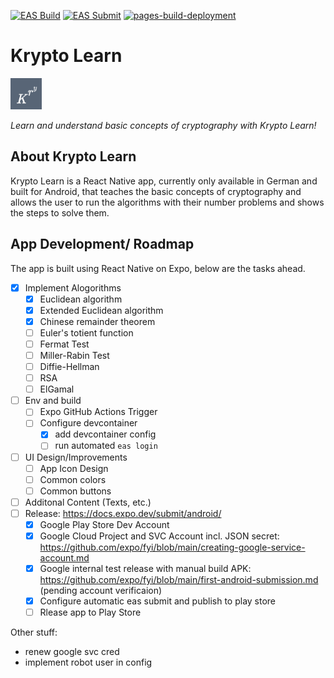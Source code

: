 [![EAS Build](https://github.com/goseind/kryptolearn/actions/workflows/eas-build.yml/badge.svg)](https://github.com/goseind/kryptolearn/actions/workflows/eas-build.yml) [![EAS Submit](https://github.com/goseind/kryptolearn/actions/workflows/eas-submit.yml/badge.svg)](https://github.com/goseind/kryptolearn/actions/workflows/eas-submit.yml) [![pages-build-deployment](https://github.com/goseind/kryptolearn/actions/workflows/pages/pages-build-deployment/badge.svg)](https://github.com/goseind/kryptolearn/actions/workflows/pages/pages-build-deployment)

# Krypto Learn

<img src="kryptolearn/assets/icon.png" alt="drawing" width="50"/>

*Learn and understand basic concepts of cryptography with Krypto Learn!*

## About Krypto Learn

Krypto Learn is a React Native app, currently only available in German and built for Android, that teaches the basic concepts of cryptography and allows the user to run the algorithms with their number problems and shows the steps to solve them.

## App Development/ Roadmap

The app is built using React Native on Expo, below are the tasks ahead.

- [x] Implement Alogorithms
  - [x] Euclidean algorithm
  - [x] Extended Euclidean algorithm
  - [x] Chinese remainder theorem
  - [ ] Euler's totient function
  - [ ] Fermat Test
  - [ ] Miller-Rabin Test
  - [ ] Diffie-Hellman
  - [ ] RSA
  - [ ] ElGamal
- [ ] Env and build
  - [ ] Expo GitHub Actions Trigger
  - [ ] Configure devcontainer
    - [x] add devcontainer config
    - [ ] run automated `eas login`
- [ ] UI Design/Improvements
    - [ ] App Icon Design
    - [ ] Common colors
    - [ ] Common buttons
- [ ] Additonal Content (Texts, etc.)
- [ ] Release: https://docs.expo.dev/submit/android/
  - [x] Google Play Store Dev Account
  - [x] Google Cloud Project and SVC Account incl. JSON secret: https://github.com/expo/fyi/blob/main/creating-google-service-account.md
  - [x] Google internal test release with manual build APK: https://github.com/expo/fyi/blob/main/first-android-submission.md (pending account verificaion)
  - [x] Configure automatic eas submit and publish to play store
  - [ ] Rlease app to Play Store

Other stuff:
- renew google svc cred
- implement robot user in config
